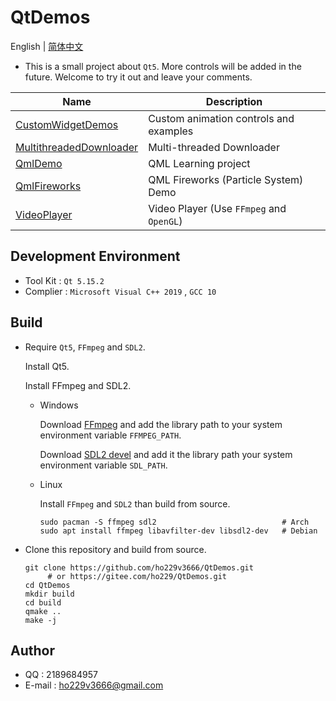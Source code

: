 # QtDemos

English | [简体中文](./README.CN.md)

* This is a small project about `Qt5`. More controls will be added in the future. Welcome to try it out and leave your comments.

| Name | Description              |
| ---- | ---------------- |
| [CustomWidgetDemos](./CustomWidgetDemos) | Custom animation controls and examples |
| [MultithreadedDownloader](./MultithreadedDownloader) | Multi-threaded Downloader |
| [QmlDemo](./QmlDemo) | QML Learning project |
| [QmlFireworks](./QmlFireworks) | QML Fireworks (Particle System) Demo |
| [VideoPlayer](./VideoPlayer) | Video Player (Use `FFmpeg` and `OpenGL`) |

## Development Environment

* Tool Kit : `Qt 5.15.2`
* Complier : `Microsoft Visual C++ 2019` , `GCC 10`

## Build

* Require `Qt5`, `FFmpeg` and `SDL2`.  

  Install Qt5.  

  Install FFmpeg and SDL2.
  * Windows

    Download [FFmpeg](https://github.com/BtbN/FFmpeg-Builds/releases) and add the library path to your system environment variable `FFMPEG_PATH`.

    Download [SDL2 devel](http://www.libsdl.org/download-2.0.php) and add it the library path your system environment variable `SDL_PATH`.

  * Linux

    Install `FFmpeg` and `SDL2` than build from source.

    ```shell
    sudo pacman -S ffmpeg sdl2                            # Arch
    sudo apt install ffmpeg libavfilter-dev libsdl2-dev   # Debian
    ```

* Clone this repository and build from source.

  ```shell
  git clone https://github.com/ho229v3666/QtDemos.git
       # or https://gitee.com/ho229/QtDemos.git
  cd QtDemos
  mkdir build
  cd build
  qmake ..
  make -j
     ```

## Author

* QQ : 2189684957
* E-mail : <ho229v3666@gmail.com>
